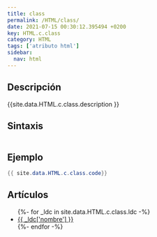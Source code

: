 ```yaml
---
title: class
permalink: /HTML/class/
date: 2021-07-15 00:30:12.395494 +0200
key: HTML.c.class
category: HTML
tags: ['atributo html']
sidebar: 
  nav: html
---
```


## Descripción
{{site.data.HTML.c.class.description }}

## Sintaxis
~~~html
~~~

## Ejemplo
~~~java
{{ site.data.HTML.c.class.code}}
~~~

## Artículos
<ul>
{%- for _ldc in site.data.HTML.c.class.ldc -%}
   <li>
       <a href="{{_ldc['url'] }}">{{ _ldc['nombre'] }}</a>
   </li>
{%- endfor -%}
</ul>
